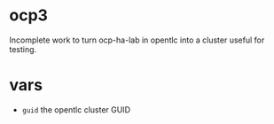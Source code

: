 ocp3
====

Incomplete work to turn ocp-ha-lab in opentlc into a cluster useful for testing.

vars
===
- `guid` the opentlc cluster GUID
